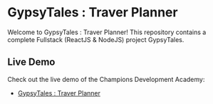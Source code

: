 # GypsyTales : Traver Planner

Welcome to GypsyTales : Traver Planner! This repository contains a complete Fullstack (ReactJS & NodeJS)  project GypsyTales.

## Live Demo

Check out the live demo of the Champions Development Academy:
- [GypsyTales : Traver Planner](https://gypsytales-56c6f.web.app/)


